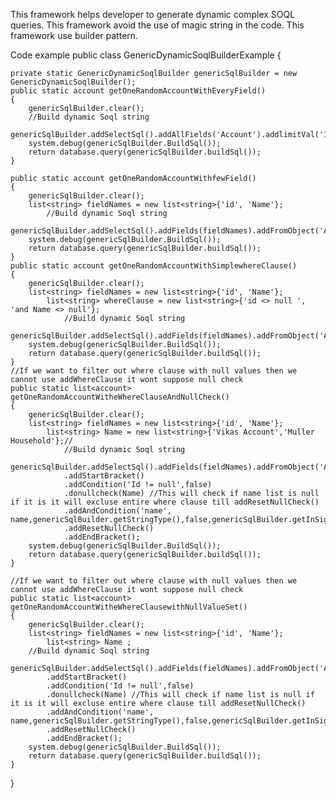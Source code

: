 This framework helps developer to generate dynamic complex SOQL queries. This framework avoid the use of magic string in the code. This framework use builder pattern. 

Code example
public class GenericDynamicSoqlBuilderExample {
    
    private static GenericDynamicSoqlBuilder genericSqlBuilder = new GenericDynamicSoqlBuilder();
    public static account getOneRandomAccountWithEveryField()
    {
        genericSqlBuilder.clear();
        //Build dynamic Soql string
        genericSqlBuilder.addSelectSql().addAllFields('Account').addlimitVal('1');
        system.debug(genericSqlBuilder.BuildSql());
        return database.query(genericSqlBuilder.buildSql());
    }
    
    public static account getOneRandomAccountWithfewField()
    {
        genericSqlBuilder.clear();
        list<string> fieldNames = new list<string>{'id', 'Name'};
            //Build dynamic Soql string
            genericSqlBuilder.addSelectSql().addFields(fieldNames).addFromObject('Account').addlimitVal('1');
        system.debug(genericSqlBuilder.BuildSql());
        return database.query(genericSqlBuilder.buildSql());
    }
    public static account getOneRandomAccountWithSimplewhereClause()
    {
        genericSqlBuilder.clear();
        list<string> fieldNames = new list<string>{'id', 'Name'};
            list<string> whereClause = new list<string>{'id <> null ', 'and Name <> null'};    
                //Build dynamic Soql string
                genericSqlBuilder.addSelectSql().addFields(fieldNames).addFromObject('Account').addWhereClause(whereClause).addlimitVal('1');
        system.debug(genericSqlBuilder.BuildSql());
        return database.query(genericSqlBuilder.buildSql());
    }
    //If we want to filter out where clause with null values then we cannot use addWhereClause it wont suppose null check 
    public static list<account> getOneRandomAccountWitheWhereClauseAndNullCheck()
    {
        genericSqlBuilder.clear();
        list<string> fieldNames = new list<string>{'id', 'Name'};
            list<string> Name = new list<string>{'Vikas Account','Muller Household'};// 
                //Build dynamic Soql string
                genericSqlBuilder.addSelectSql().addFields(fieldNames).addFromObject('Account').addWhereClause(null)
                .addStartBracket()
                .addCondition('Id != null',false)
                .donullcheck(Name) //This will check if name list is null if it is it will excluse entire where clause till addResetNullCheck()
                .addAndCondition('name', name,genericSqlBuilder.getStringType(),false,genericSqlBuilder.getInSign())//
                .addResetNullCheck()
                .addEndBracket();
        system.debug(genericSqlBuilder.BuildSql());
        return database.query(genericSqlBuilder.buildSql());
    }
    
    //If we want to filter out where clause with null values then we cannot use addWhereClause it wont suppose null check 
    public static list<account> getOneRandomAccountWitheWhereClausewithNullValueSet()
    {
        genericSqlBuilder.clear();
        list<string> fieldNames = new list<string>{'id', 'Name'};
            list<string> Name ; 
        //Build dynamic Soql string
        genericSqlBuilder.addSelectSql().addFields(fieldNames).addFromObject('Account').addWhereClause(null)
            .addStartBracket()
            .addCondition('Id != null',false)
            .donullcheck(Name) //This will check if name list is null if it is it will excluse entire where clause till addResetNullCheck()
            .addAndCondition('name', name,genericSqlBuilder.getStringType(),false,genericSqlBuilder.getInSign())//
            .addResetNullCheck()
            .addEndBracket();
        system.debug(genericSqlBuilder.BuildSql());
        return database.query(genericSqlBuilder.buildSql());
    }
    
}
